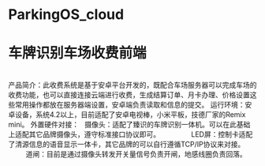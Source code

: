 # ParkingOS_cloud
<h1>车牌识别车场收费前端</h1></br>
产品简介：此收费系统是基于安卓平台开发的，既配合车场服务器可以完成车场的收费功能，也可以直接连接云端进行收费，生成结算订单、月卡办理、价格设置这些常用操作都放在服务器端设置，安卓端负责读取和信息的提交。
运行环境：安卓设备，系统4.2以上，目前适配了安卓电视棒，小米平板，技德厂家的Remix mini。
外置硬件对接：   摄像头：适配了臻识的车牌识别一体机。可以在此基础上适配其它品牌摄像头，遵守标准接口协议即可。
                LED屏：控制卡适配了清源信息的语音显示一体卡，其它品牌的可以自行遵循TCP/IP协议来对接。
                道闸：目前是通过摄像头转发开关量信号负责开闸，地感线圈负责回落。
